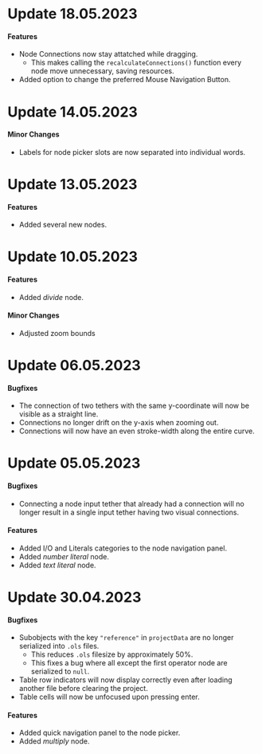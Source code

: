 # Update 18.05.2023
#### Features
- Node Connections now stay attatched while dragging.
	- This makes calling the `recalculateConnections()` function every node move unnecessary, saving resources.
- Added option to change the preferred Mouse Navigation Button.

# Update 14.05.2023
#### Minor Changes
- Labels for node picker slots are now separated into individual words.

# Update 13.05.2023
#### Features
- Added several new nodes.

# Update 10.05.2023
#### Features
- Added *divide* node.
#### Minor Changes
- Adjusted zoom bounds

# Update 06.05.2023
#### Bugfixes
- The connection of two tethers with the same y-coordinate will now be visible as a straight line.
- Connections no longer drift on the y-axis when zooming out.
- Connections will now have an even stroke-width along the entire curve.

# Update 05.05.2023
#### Bugfixes
- Connecting a node input tether that already had a connection will no longer result in a single input tether having two visual connections.

#### Features
- Added I/O and Literals categories to the node navigation panel.
- Added *number literal* node.
- Added *text literal* node.

# Update 30.04.2023
#### Bugfixes
- Subobjects with the key `"reference"` in `projectData` are no longer serialized into `.ols` files.
	- This reduces `.ols` filesize by approximately 50%.
	- This fixes a bug where all except the first operator node are serialized to `null`.
- Table row indicators will now display correctly even after loading another file before clearing the project.
- Table cells will now be unfocused upon pressing enter.
#### Features
- Added quick navigation panel to the node picker.
- Added *multiply* node.
